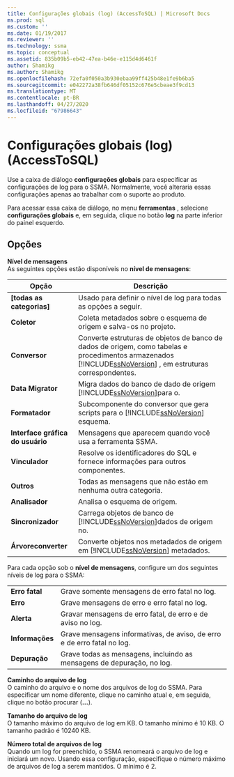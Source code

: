 ```yaml
---
title: Configurações globais (log) (AccessToSQL) | Microsoft Docs
ms.prod: sql
ms.custom: ''
ms.date: 01/19/2017
ms.reviewer: ''
ms.technology: ssma
ms.topic: conceptual
ms.assetid: 835b09b5-eb42-47ea-b46e-e115d4d6461f
author: Shamikg
ms.author: Shamikg
ms.openlocfilehash: 72efa0f050a3b930ebaa99ff425b48e1fe9b6ba5
ms.sourcegitcommit: e042272a38fb646df05152c676e5cbeae3f9cd13
ms.translationtype: MT
ms.contentlocale: pt-BR
ms.lasthandoff: 04/27/2020
ms.locfileid: "67986643"
---
```

# <a name="global-settings-logging-accesstosql"></a>Configurações globais (log) (AccessToSQL)
Use a caixa de diálogo **configurações globais** para especificar as configurações de log para o SSMA. Normalmente, você alteraria essas configurações apenas ao trabalhar com o suporte ao produto.  
  
Para acessar essa caixa de diálogo, no menu **ferramentas** , selecione **configurações globais** e, em seguida, clique no botão **log** na parte inferior do painel esquerdo.  
  
## <a name="options"></a>Opções  
**Nível de mensagens**  
As seguintes opções estão disponíveis no **nível de mensagens**:  
  
|Opção|Descrição|  
|----------|---------------|  
|**[todas as categorias]**|Usado para definir o nível de log para todas as opções a seguir.|  
|**Coletor**|Coleta metadados sobre o esquema de origem e salva-os no projeto.|  
|**Conversor**|Converte estruturas de objetos de banco de dados de origem, como tabelas e procedimentos armazenados [!INCLUDE[ssNoVersion](../../includes/ssnoversion-md.md)] , em estruturas correspondentes.|  
|**Data Migrator**|Migra dados do banco de dado de origem [!INCLUDE[ssNoVersion](../../includes/ssnoversion-md.md)]para o.|  
|**Formatador**|Subcomponente do conversor que gera scripts para o [!INCLUDE[ssNoVersion](../../includes/ssnoversion-md.md)] esquema.|  
|**Interface gráfica do usuário**|Mensagens que aparecem quando você usa a ferramenta SSMA.|  
|**Vinculador**|Resolve os identificadores do SQL e fornece informações para outros componentes.|  
|**Outros**|Todas as mensagens que não estão em nenhuma outra categoria.|  
|**Analisador**|Analisa o esquema de origem.|  
|**Sincronizador**|Carrega objetos de banco de [!INCLUDE[ssNoVersion](../../includes/ssnoversion-md.md)]dados de origem no.|  
|**Árvoreconverter**|Converte objetos nos metadados de origem em [!INCLUDE[ssNoVersion](../../includes/ssnoversion-md.md)] metadados.|  
  
Para cada opção sob o **nível de mensagens**, configure um dos seguintes níveis de log para o SSMA:  
  
|||  
|-|-|  
|**Erro fatal**|Grave somente mensagens de erro fatal no log.|  
|**Erro**|Grave mensagens de erro e erro fatal no log.|  
|**Alerta**|Gravar mensagens de erro fatal, de erro e de aviso no log.|  
|**Informações**|Grave mensagens informativas, de aviso, de erro e de erro fatal no log.|  
|**Depuração**|Grave todas as mensagens, incluindo as mensagens de depuração, no log.|  
  
**Caminho do arquivo de log**  
O caminho do arquivo e o nome dos arquivos de log do SSMA. Para especificar um nome diferente, clique no caminho atual e, em seguida, clique no botão procurar (**...**).  
  
**Tamanho do arquivo de log**  
O tamanho máximo do arquivo de log em KB. O tamanho mínimo é 10 KB. O tamanho padrão é 10240 KB.  
  
**Número total de arquivos de log**  
Quando um log for preenchido, o SSMA renomeará o arquivo de log e iniciará um novo. Usando essa configuração, especifique o número máximo de arquivos de log a serem mantidos. O mínimo é 2.  
  
